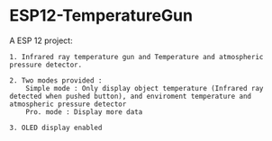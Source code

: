 # ESP12-TemperatureGun
A ESP 12 project:

    1. Infrared ray temperature gun and Temperature and atmospheric pressure detector.
    
    2. Two modes provided : 
        Simple mode : Only display object temperature (Infrared ray detected when pushed button), and enviroment temperature and atmospheric pressure detector
        Pro. mode : Display more data

    3. OLED display enabled

